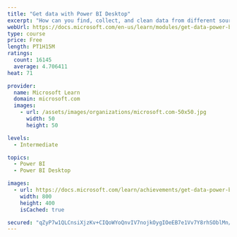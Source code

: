 ```yaml
---
title: "Get data with Power BI Desktop"
excerpt: "How can you find, collect, and clean data from different sources? Power BI is a tool for making sense of your data. You will learn tricks to make data-gathering easier."
webUrl: https://docs.microsoft.com/en-us/learn/modules/get-data-power-bi/
type: course
price: Free
length: PT1H15M
ratings:
  count: 16145
  average: 4.706411
heat: 71

provider:
  name: Microsoft Learn
  domain: microsoft.com
  images:
    - url: /assets/images/organizations/microsoft.com-50x50.jpg
      width: 50
      height: 50

levels:
  - Intermediate

topics:
  - Power BI
  - Power BI Desktop

images:
  - url: https://docs.microsoft.com/learn/achievements/get-data-power-bi-desktop-social.png
    width: 800
    height: 400
    isCached: true

secured: "qZyP7w1QLCnsiXjzKv+CIQoWYoQnvIV7nojkOygIOeEB7e1Vv7Y8rhSOblMn/7M4p5LW7IZJ+6HNxO/r0Wu1eHHpuQeYUjpgFXasI6/1N4Y0r6XvZ9yx65VsdQICp3QAMycCFKVm5fciunn9Xy6PvSmwvpuuwrghAixrqUhpef/wSfP7utAndoLB8vA3SZFbIqLmxXDYpW00F5fH36GP61qJqWo8Bmx1kmiHFUPDJOZuoxXT8m0W01W8uJr1wkEhNTGQiWPFJ+MfP8BaqySMOonyRLgEsuo5wpKrGQ4nSHJuXPSS0Cb+LykzLz3Bkx08rQnGoZfyjx7Mq8Spgcv0EHEnMIWRNDFxsel6Riwk67nMEo3bneyehA3oL/VCdXadkH8qlozQc+atJwXpBkKwlsWPkvwaTtFM8MHQPGG1LKQO+B4cYt4RgY8BFT+Gmeg2;b1eccYsemIDRIYu9bRtkmQ=="
---
```


